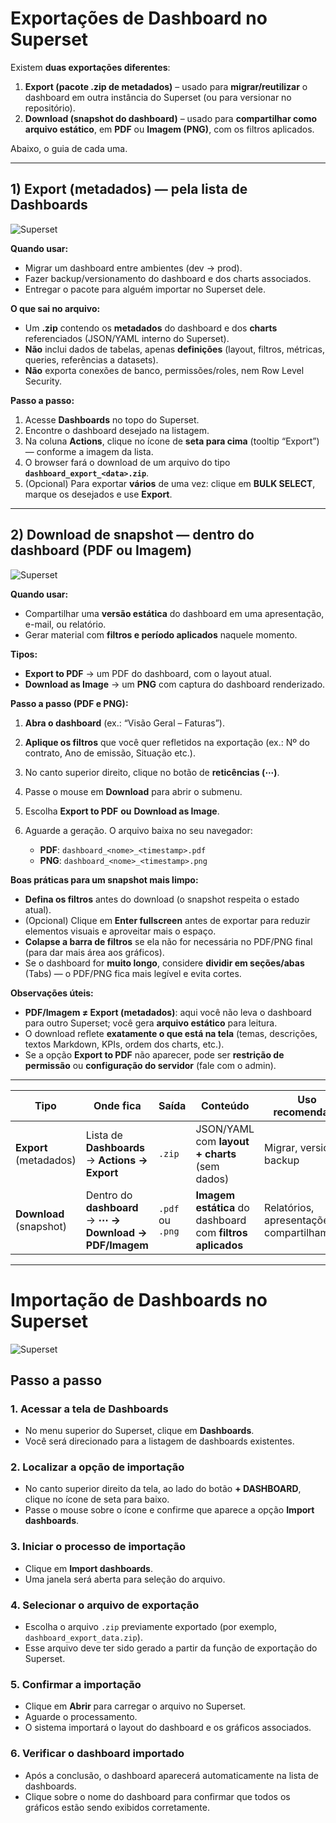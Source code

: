 # Exportações de Dashboard no Superset

Existem **duas exportações diferentes**:

1. **Export (pacote .zip de metadados)** – usado para **migrar/reutilizar** o dashboard em outra instância do Superset (ou para versionar no repositório).
2. **Download (snapshot do dashboard)** – usado para **compartilhar como arquivo estático**, em **PDF** ou **Imagem (PNG)**, com os filtros aplicados.

Abaixo, o guia de cada uma.

---

## 1) Export (metadados) — pela lista de Dashboards

![Superset](../../../../assets/images/export.png)

**Quando usar:**

* Migrar um dashboard entre ambientes (dev → prod).
* Fazer backup/versionamento do dashboard e dos charts associados.
* Entregar o pacote para alguém importar no Superset dele.

**O que sai no arquivo:**

* Um **.zip** contendo os **metadados** do dashboard e dos **charts** referenciados (JSON/YAML interno do Superset).
* **Não** inclui dados de tabelas, apenas **definições** (layout, filtros, métricas, queries, referências a datasets).
* **Não** exporta conexões de banco, permissões/roles, nem Row Level Security.

**Passo a passo:**

1. Acesse **Dashboards** no topo do Superset.
2. Encontre o dashboard desejado na listagem.
3. Na coluna **Actions**, clique no ícone de **seta para cima** (tooltip “Export”) — conforme a imagem da lista.
4. O browser fará o download de um arquivo do tipo **`dashboard_export_<data>.zip`**.
5. (Opcional) Para exportar **vários** de uma vez: clique em **BULK SELECT**, marque os desejados e use **Export**.


---

## 2) Download de snapshot — dentro do dashboard (PDF ou Imagem)

![Superset](../../../../assets/images/export_pdf.png)

**Quando usar:**

* Compartilhar uma **versão estática** do dashboard em uma apresentação, e-mail, ou relatório.
* Gerar material com **filtros e período aplicados** naquele momento.

**Tipos:**

* **Export to PDF** → um PDF do dashboard, com o layout atual.
* **Download as Image** → um **PNG** com captura do dashboard renderizado.

**Passo a passo (PDF e PNG):**

1. **Abra o dashboard** (ex.: “Visão Geral – Faturas”).
2. **Aplique os filtros** que você quer refletidos na exportação (ex.: Nº do contrato, Ano de emissão, Situação etc.).
3. No canto superior direito, clique no botão de **reticências (⋯)**.
4. Passe o mouse em **Download** para abrir o submenu.
5. Escolha **Export to PDF** **ou** **Download as Image**.
6. Aguarde a geração. O arquivo baixa no seu navegador:

    * **PDF**: `dashboard_<nome>_<timestamp>.pdf`
    * **PNG**: `dashboard_<nome>_<timestamp>.png`

**Boas práticas para um snapshot mais limpo:**

* **Defina os filtros** antes do download (o snapshot respeita o estado atual).
* (Opcional) Clique em **Enter fullscreen** antes de exportar para reduzir elementos visuais e aproveitar mais o espaço.
* **Colapse a barra de filtros** se ela não for necessária no PDF/PNG final (para dar mais área aos gráficos).
* Se o dashboard for **muito longo**, considere **dividir em seções/abas** (Tabs) — o PDF/PNG fica mais legível e evita cortes.

**Observações úteis:**

* **PDF/Imagem ≠ Export (metadados)**: aqui você não leva o dashboard para outro Superset; você gera **arquivo estático** para leitura.
* O download reflete **exatamente o que está na tela** (temas, descrições, textos Markdown, KPIs, ordem dos charts, etc.).
* Se a opção **Export to PDF** não aparecer, pode ser **restrição de permissão** ou **configuração do servidor** (fale com o admin).

---

| Tipo                    | Onde fica                                               | Saída            | Conteúdo                                                   | Uso recomendado                             |
| ----------------------- | ------------------------------------------------------- | ---------------- | ---------------------------------------------------------- | ------------------------------------------- |
| **Export** (metadados)  | Lista de **Dashboards** → **Actions → Export**          | `.zip`           | JSON/YAML com **layout + charts** (sem dados)              | Migrar, versionar, backup                   |
| **Download** (snapshot) | Dentro do **dashboard** → **⋯ → Download → PDF/Imagem** | `.pdf` ou `.png` | **Imagem estática** do dashboard com **filtros aplicados** | Relatórios, apresentações, compartilhamento |

---

# Importação de Dashboards no Superset

![Superset](../../../../assets/images/import.png)

## Passo a passo

### 1. Acessar a tela de Dashboards

* No menu superior do Superset, clique em **Dashboards**.
* Você será direcionado para a listagem de dashboards existentes.

### 2. Localizar a opção de importação

* No canto superior direito da tela, ao lado do botão **+ DASHBOARD**, clique no ícone de seta para baixo.
* Passe o mouse sobre o ícone e confirme que aparece a opção **Import dashboards**.

### 3. Iniciar o processo de importação

* Clique em **Import dashboards**.
* Uma janela será aberta para seleção do arquivo.

### 4. Selecionar o arquivo de exportação

* Escolha o arquivo `.zip` previamente exportado (por exemplo, `dashboard_export_data.zip`).
* Esse arquivo deve ter sido gerado a partir da função de exportação do Superset.

### 5. Confirmar a importação

* Clique em **Abrir** para carregar o arquivo no Superset.
* Aguarde o processamento.
* O sistema importará o layout do dashboard e os gráficos associados.

### 6. Verificar o dashboard importado

* Após a conclusão, o dashboard aparecerá automaticamente na lista de dashboards.
* Clique sobre o nome do dashboard para confirmar que todos os gráficos estão sendo exibidos corretamente.


